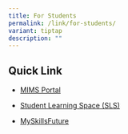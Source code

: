 ```yaml
---
title: For Students
permalink: /link/for-students/
variant: tiptap
description: ""
---
```

<h2><strong>Quick Link</strong></h2>
<ul data-tight="true" class="tight">
<li>
<p><a href="https://idp.mims.moe.gov.sg/nidp/app/login" rel="noopener nofollow" target="_blank">MIMS Portal</a>
<br>
</p>
</li>
<li>
<p><a href="https://vle.learning.moe.edu.sg/login" rel="noopener nofollow" target="_blank">Student Learning Space (SLS)</a>
<br>
</p>
</li>
<li>
<p><a href="https://www.myskillsfuture.gov.sg/content/portal/en/index.html" rel="noopener nofollow" target="_blank">MySkillsFuture</a>
</p>
<p></p>
</li>
</ul>
<p></p>